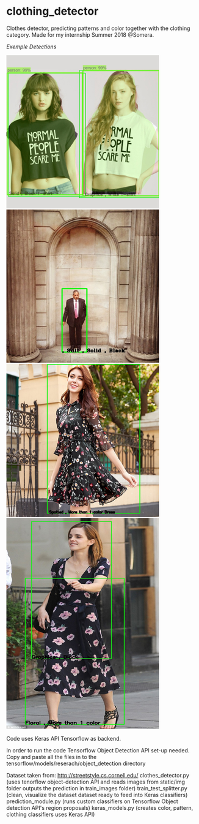 # clothing_detector
Clothes detector, predicting patterns and color together with the clothing category. Made for my internship Summer 2018 @Somera. 

*Exemple Detections*

<img src="test_images/img_output4.jpg" width="400" height="400">

<img src="/test_images/image7.jpg" width="400" height="400">

<img src="/test_images/image_dress.jpg" width="400" height="400">

<img src="/test_images/image_dress2.jpg" width="400" height="550">

Code uses Keras API Tensorflow as backend.

In order to run the code Tensorflow Object Detection API set-up needed.
Copy and paste all the files in to the tensorflow/models/reserach/object_detection directory

Dataset taken from: http://streetstyle.cs.cornell.edu/
clothes_detector.py (uses tenorflow object-detection API and reads images from static/img folder outputs the prediction in train_images  folder)
train_test_splitter.py (clean, visualize the dataset dataset ready to feed into Keras classifiers)
prediction_module.py (runs custom classifiers on Tensorflow Object detection API's region proposals)
keras_models.py (creates color, pattern, clothing classifiers uses Keras API)
